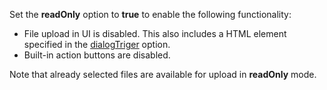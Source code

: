 Set the **readOnly** option to **true** to enable the following functionality: 

- File upload in UI is disabled. This also includes a HTML element specified in the [dialogTriger](/Documentation/ApiReference/UI_Widgets/dxFileUploader/Configuration/#dialogTrigger) option.
- Built-in action buttons are disabled.

Note that already selected files are available for upload in **readOnly** mode. 
